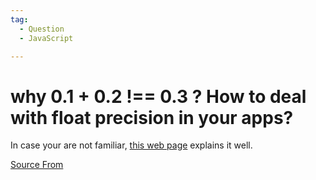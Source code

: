 ```yaml
---
tag:
  - Question
  - JavaScript

---
```

  
# why 0.1 + 0.2 !== 0.3 ? How to deal with float precision in your apps?

In case your are not familiar, [this web page](https://stackoverflow.com/questions/11695618/dealing-with-float-precision-in-javascript) explains it well.


[Source From](https://bigfrontend.dev/question/js-float-precision)

  